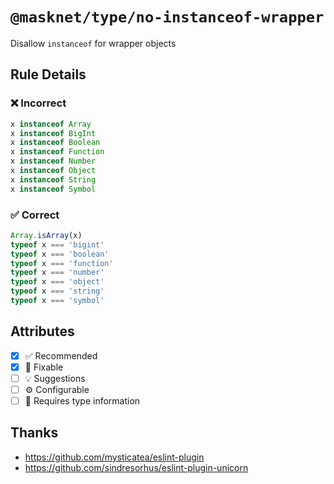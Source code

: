 <!-- begin title -->

# `@masknet/type/no-instanceof-wrapper`

Disallow `instanceof` for wrapper objects

<!-- end title -->

## Rule Details

### :x: Incorrect

```ts
x instanceof Array
x instanceof BigInt
x instanceof Boolean
x instanceof Function
x instanceof Number
x instanceof Object
x instanceof String
x instanceof Symbol
```

### :white_check_mark: Correct

```ts
Array.isArray(x)
typeof x === 'bigint'
typeof x === 'boolean'
typeof x === 'function'
typeof x === 'number'
typeof x === 'object'
typeof x === 'string'
typeof x === 'symbol'
```

## Attributes

<!-- begin attributes -->

- [x] :white_check_mark: Recommended
- [x] :wrench: Fixable
- [ ] :bulb: Suggestions
- [ ] :gear: Configurable
- [ ] :thought_balloon: Requires type information

<!-- end attributes -->

## Thanks

- <https://github.com/mysticatea/eslint-plugin>
- <https://github.com/sindresorhus/eslint-plugin-unicorn>
